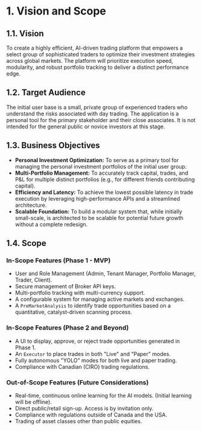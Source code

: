 
# 1. Vision and Scope

## 1.1. Vision

To create a highly efficient, AI-driven trading platform that empowers a select group of sophisticated traders to optimize their investment strategies across global markets. The platform will prioritize execution speed, modularity, and robust portfolio tracking to deliver a distinct performance edge.

## 1.2. Target Audience

The initial user base is a small, private group of experienced traders who understand the risks associated with day trading. The application is a personal tool for the primary stakeholder and their close associates. It is not intended for the general public or novice investors at this stage.

## 1.3. Business Objectives

* **Personal Investment Optimization:** To serve as a primary tool for managing the personal investment portfolios of the initial user group.
* **Multi-Portfolio Management:** To accurately track capital, trades, and P&L for multiple distinct portfolios (e.g., for different friends contributing capital).
* **Efficiency and Latency:** To achieve the lowest possible latency in trade execution by leveraging high-performance APIs and a streamlined architecture.
* **Scalable Foundation:** To build a modular system that, while initially small-scale, is architected to be scalable for potential future growth without a complete redesign.

## 1.4. Scope

### In-Scope Features (Phase 1 - MVP)

*   User and Role Management (Admin, Tenant Manager, Portfolio Manager, Trader, Client).
*   Secure management of Broker API keys.
*   Multi-portfolio tracking with multi-currency support.
*   A configurable system for managing active markets and exchanges.
*   A `PreMarketAnalysis` to identify trade opportunities based on a quantitative, catalyst-driven scanning process.

### In-Scope Features (Phase 2 and Beyond)

*   A UI to display, approve, or reject trade opportunities generated in Phase 1.
*   An `Executor` to place trades in both "Live" and "Paper" modes.
*   Fully autonomous "YOLO" modes for both live and paper trading.
*   Compliance with Canadian (CIRO) trading regulations.

### Out-of-Scope Features (Future Considerations)

* Real-time, continuous online learning for the AI models. (Initial learning will be offline).
* Direct public/retail sign-up. Access is by invitation only.
* Compliance with regulations outside of Canada and the USA.
* Trading of asset classes other than public equities.
